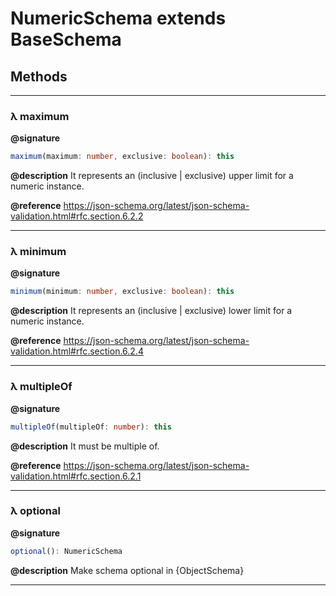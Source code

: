 # NumericSchema extends BaseSchema

## Methods
----
### λ maximum

**@signature**
```ts
maximum(maximum: number, exclusive: boolean): this
```

**@description** It represents  an (inclusive | exclusive) upper limit for a numeric instance.

**@reference** https://json-schema.org/latest/json-schema-validation.html#rfc.section.6.2.2

---
### λ minimum

**@signature**
```ts
minimum(minimum: number, exclusive: boolean): this
```

**@description** It represents  an (inclusive | exclusive) lower limit for a numeric instance.

**@reference** https://json-schema.org/latest/json-schema-validation.html#rfc.section.6.2.4

---
### λ multipleOf

**@signature**
```ts
multipleOf(multipleOf: number): this
```

**@description** It must be multiple of.

**@reference** https://json-schema.org/latest/json-schema-validation.html#rfc.section.6.2.1

---
### λ optional

**@signature**
```ts
optional(): NumericSchema
```

**@description** Make schema optional in {ObjectSchema}



---